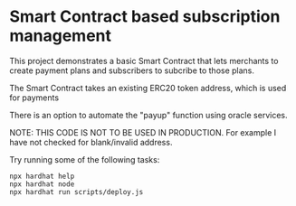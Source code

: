 # Smart Contract based subscription management 

This project demonstrates a basic Smart Contract that lets merchants to create payment plans and subscribers to subcribe to those plans.

The Smart Contract takes an existing ERC20 token address, which is used for payments

There is an option to automate the "payup" function using oracle services. 

NOTE: THIS CODE IS NOT TO BE USED IN PRODUCTION. For example I have not checked for blank/invalid address.


Try running some of the following tasks:

```shell
npx hardhat help
npx hardhat node
npx hardhat run scripts/deploy.js
```
